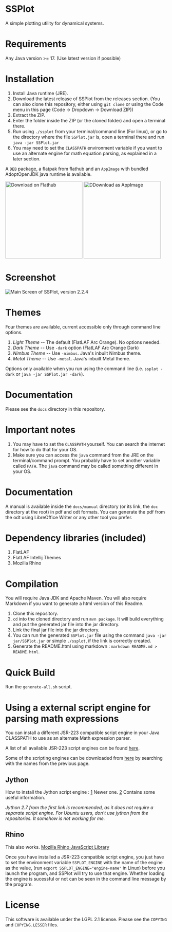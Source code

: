# SSPlot
A simple plotting utility for dynamical systems.

# Requirements
Any Java version >= 17. (Use latest version if possible)

# Installation
1. Install Java runtime (JRE).
2. Download the latest release of SSPlot from the releases section. (You can also clone this repository, either using `git clone` or using the Code menu in this page (Code -> Dropdown -> Download ZIP))
3. Extract the ZIP.
4. Enter the folder inside the ZIP (or the cloned folder) and open a terminal there.
5. Run using `./ssplot` from your terminal/command line (For linux), or go to the directory where the file `SSPlot.jar` is, open a terminal there and run `java -jar SSPlot.jar`
7. You may need to set the `CLASSPATH` environment variable if you want to use an alternate engine for math equation parsing, as explained in a later section.

A `DEB` package, a flatpak from flathub and an `AppImage` with bundled AdoptOpenJDK java runtime is available.

<a href='https://flathub.org/apps/io.github.babaissarkar.ssplot'><img width='240' alt='Download on Flathub' src='https://flathub.org/api/badge?locale=en'/></a>
<a href='https://github.com/babaissarkar/ssplot/releases/download/v2.2.1/SSPlot-x86_64.AppImage'><img width='240' alt='DDownload as AppImage' src='https://docs.appimage.org/_images/download-appimage-banner.svg'/></a>

# Screenshot
![Main Screen of SSPlot, version 2.2.4](https://babaissarkar.github.io/images/ssplot_screenshot.png)

# Themes
Four themes are available, current accessible only through command line options.
1. *Light Theme* -- The default (FlatLAF Arc Orange). No options needed.
2. *Dark Theme* -- Use `-dark` option (FlatLAF Arc Orange Dark)
3. *Nimbus Theme* -- Use `-nimbus`. Java's inbuilt Nimbus theme.
4. *Metal Theme* -- Use `-metal`. Java's inbuilt Metal theme.

Options only available when you run using the command line (i.e. `ssplot -dark` or `java -jar SSPlot.jar -dark`).

# Documentation
Please see the `docs` directory in this repository.

# Important notes
1. You may have to set the `CLASSPATH` yourself. You can search the internet for how to do that for your OS.
2. Make sure you can access the `java` command from the JRE on the terminal/command prompt. You probably have to set another variable called `PATH`. The `java` command may be called something different in your OS.

# Documentation
A manual is available inside the `docs/manual` directory (or its link, the `doc` directory at the root) in pdf and odt formats. You can generate the pdf from the odt using LibreOffice Writer or any other tool you prefer.

# Dependency libraries (included)
1. FlatLAF
2. FlatLAF Intellij Themes
3. Mozilla Rhino

# Compilation
You will require Java JDK and Apache Maven. You will also require Markdown if you want to generate a html version of this Readme.

1. Clone this repository.
2. `cd` into the cloned directory and run `mvn package`. It will build everything and put the generated jar file into the jar directory.
3. Link the final jar file into the jar directory.
3. You can run the generated `SSPlot.jar` file using the command `java -jar jar/SSPlot.jar` or simple `./ssplot`, if the link is correctly created.
4. Generate the README.html using markdown : `markdown README.md > README.html`.

# Quick Build
Run the `generate-all.sh` script.

# Using a external script engine for parsing math expressions

You can install a different JSR-223 compatible script engine in your Java CLASSPATH to use as an alternate Math expression parser.

A list of all available JSR-223 script engines can be found [here](https://web.archive.org/web/20070610234337/https://scripting.dev.java.net/).

Some of the scripting engines can be downloaded from [here](https://mvnrepository.com/) by searching with the names from the previous page.

## Jython
How to install the Jython script engine :
[1](https://wiki.python.org/jython/UserGuide#using-jsr-223) Newer one.
[2](https://jython.readthedocs.io/en/latest/JythonAndJavaIntegration/) Contains some useful information.

_Jython 2.7 from the first link is recommended, as it does not require a separate script engine. For Ubuntu users, don't use jython from the repositories. It somehow is not working for me._

## Rhino
This also works.
[Mozilla Rhino JavaScript Library](https://github.com/mozilla/rhino)

Once you have installed a JSR-223 compatible script engine, you just have to set the environment variable `SSPLOT_ENGINE` with the name of the engine as the value, (run `export SSPLOT_ENGINE="engine-name"` in Linux) before you launch the program, and SSPlot will try to use that engine. Whether loading the engine is sucessful or not can be seen in the command line message by the program.

# License
This software is available under the LGPL 2.1 license. Please see the `COPYING` and `COPYING.LESSER` files.

